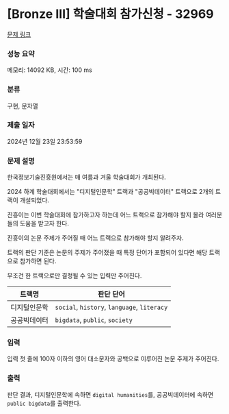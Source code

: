 # [Bronze III] 학술대회 참가신청 - 32969 

[문제 링크](https://www.acmicpc.net/problem/32969) 

### 성능 요약

메모리: 14092 KB, 시간: 100 ms

### 분류

구현, 문자열

### 제출 일자

2024년 12월 23일 23:53:59

### 문제 설명

<p>한국정보기술진흥원에서는 매 여름과 겨울 학술대회가 개최된다.</p>

<p>2024 하계 학술대회에서는 "디지털인문학" 트랙과 "공공빅데이터" 트랙으로 2개의 트랙이 개설되었다.</p>

<p>진흥이는 이번 학술대회에 참가하고자 하는데 어느 트랙으로 참가해야 할지 몰라 여러분 들의 도움을 받고자 한다.</p>

<p>진흥이의 논문 주제가 주어질 때 어느 트랙으로 참가해야 할지 알려주자.</p>

<p>트랙의 판단 기준은 논문의 주제가 주어졌을 때 특정 단어가 포함되어 있다면 해당 트랙으로 참가하면 된다.</p>

<p>무조건 한 트랙으로만 결정될 수 있는 입력만 주어진다.</p>

<table class="table table-bordered">
	<thead>
		<tr>
			<th>트랙명</th>
			<th>판단 단어</th>
		</tr>
	</thead>
	<tbody>
		<tr>
			<td>디지털인문학</td>
			<td><code>social</code>, <code>history</code>, <code>language</code>, <code>literacy</code></td>
		</tr>
		<tr>
			<td>공공빅데이터</td>
			<td><code>bigdata</code>, <code>public</code>, <code>society</code></td>
		</tr>
	</tbody>
</table>

### 입력 

 <p>입력 첫 줄에 100자 이하의 영어 대소문자와 공백으로 이루어진 논문 주제가 주어진다.</p>

### 출력 

 <p>판단 결과, 디지털인문학에 속하면 <code>digital humanities</code>를, 공공빅데이터에 속하면 <code>public bigdata</code>를 출력한다.</p>

